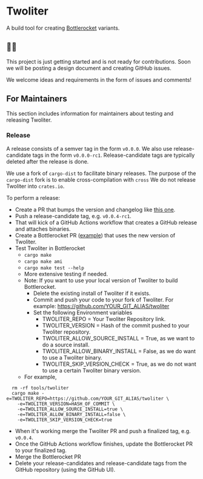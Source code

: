 # Twoliter

A build tool for creating [Bottlerocket] variants.

[Bottlerocket]: https://github.com/bottlerocket-os/bottlerocket

## 🚧👷 

This project is just getting started and is not ready for contributions.
Soon we will be posting a design document and creating GitHub issues.

We welcome ideas and requirements in the form of issues and comments!

## For Maintainers

This section includes information for maintainers about testing and releasing Twoliter.

### Release

A release consists of a semver tag in the form `v0.0.0`.
We also use release-candidate tags in the form `v0.0.0-rc1`.
Release-candidate tags are typically deleted after the release is done.

We use a fork of `cargo-dist` to facilitate binary releases.
The purpose of the `cargo-dist` fork is to enable cross-compilation with `cross`
We do not release Twoliter into `crates.io`.

To perform a release:

- Create a PR that bumps the version and changelog like [this one].
- Push a release-candidate tag, e.g. `v0.0.4-rc1`.
- That will kick of a GitHub Actions workflow that creates a GitHub release and attaches binaries.
- Create a Bottlerocket PR ([example]) that uses the new version of Twoliter.
- Test Twoliter in Bottlerocket
  - `cargo make`
  - `cargo make ami`
  - `cargo make test --help`
  - More extensive testing if needed.
  - Note: If you want to use your local version of Twoliter to build Bottlerocket.
    - Delete the existing install of Twoliter if it exists.
    - Commit and push your code to your fork of Twoliter. For example: https://github.com/YOUR_GIT_ALIAS/twoliter
    - Set the following Environment variables
      - TWOLITER_REPO = Your Twoliter Repository link.
      - TWOLITER_VERSION = Hash of the commit pushed to your Twoliter repository.
      - TWOLITER_ALLOW_SOURCE_INSTALL = True, as we want to do a source install.
      - TWOLITER_ALLOW_BINARY_INSTALL = False, as we do want to use a Twoliter binary.
      - TWOLITER_SKIP_VERSION_CHECK = True, as we do not want to use a certain Twoliter binary version.
  - For example,
```
  rm -rf tools/twoliter
  cargo make -e=TWOLITER_REPO=https://github.com/YOUR_GIT_ALIAS/twoliter \
    -e=TWOLITER_VERSION=HASH_OF_COMMIT \
    -e=TWOLITER_ALLOW_SOURCE_INSTALL=true \
    -e=TWOLITER_ALLOW_BINARY_INSTALL=false \
    -e=TWOLITER_SKIP_VERSION_CHECK=true
```
- When it's working merge the Twoliter PR and push a finalized tag, e.g. `v0.0.4`.
- Once the GitHub Actions workflow finishes, update the Bottlerocket PR to your finalized tag.
- Merge the Bottlerocket PR
- Delete your release-candidates and release-candidate tags from the GitHub repository (using the GitHub UI).

[this one]: https://github.com/bottlerocket-os/twoliter/pull/91
[example]: https://github.com/bottlerocket-os/bottlerocket/pull/3480
